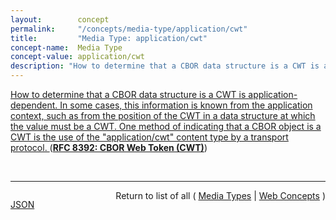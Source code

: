 ```yaml
---
layout:        concept
permalink:     "/concepts/media-type/application/cwt"
title:         "Media Type: application/cwt"
concept-name:  Media Type
concept-value: application/cwt
description: "How to determine that a CBOR data structure is a CWT is application-dependent. In some cases, this information is known from the application context, such as from the position of the CWT in a data structure at which the value must be a CWT. One method of indicating that a CBOR object is a CWT is the use of the \"application/cwt\" content type by a transport protocol. "
---
```


[How to determine that a CBOR data structure is a CWT is application-dependent. In some cases, this information is known from the application context, such as from the position of the CWT in a data structure at which the value must be a CWT. One method of indicating that a CBOR object is a CWT is the use of the "application/cwt" content type by a transport protocol. ](http://tools.ietf.org/html/rfc8392#section-1 "Read documentation for Media Type &#34;application/cwt&#34;") (**[RFC 8392: CBOR Web Token (CWT)](/specs/IETF/RFC/8392 "CBOR Web Token (CWT) is a compact means of representing claims to be transferred between two parties. The claims in a CWT are encoded in the Concise Binary Object Representation (CBOR), and CBOR Object Signing and Encryption (COSE) is used for added application-layer security protection. A claim is a piece of information asserted about a subject and is represented as a name/value pair consisting of a claim name and a claim value. CWT is derived from JSON Web Token (JWT) but uses CBOR rather than JSON.")**)

<br/>
<hr/>

<p style="float : left"><a href="./application/cwt.json" title="JSON representing this particular Web Concept value">JSON</a></p>
<p style="text-align: right">Return to list of all ( <a href="../media-type/">Media Types</a> | <a href="../">Web Concepts</a> )</p>
